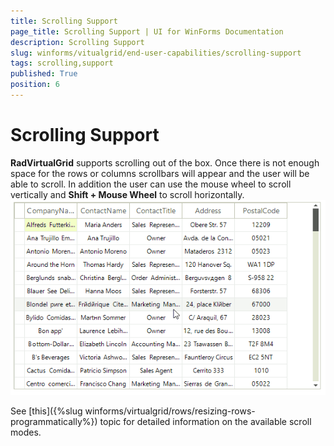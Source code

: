 ```yaml
---
title: Scrolling Support
page_title: Scrolling Support | UI for WinForms Documentation
description: Scrolling Support
slug: winforms/vitualgrid/end-user-capabilities/scrolling-support
tags: scrolling,support
published: True
position: 6
---
```


# Scrolling Support

__RadVirtualGrid__ supports scrolling out of the box. Once there is not enough space for the rows or columns scrollbars will appear and the user will be able to scroll. In addition the user can use the mouse wheel to scroll vertically and __Shift + Mouse Wheel__ to scroll horizontally.![gridview-end-user-capabilities-scrolling-support](images/gridview-end-user-capabilities-scrolling-support.gif)

See [this]({%slug winforms/virtualgrid/rows/resizing-rows-programmatically%}) topic for detailed information on the available scroll modes.